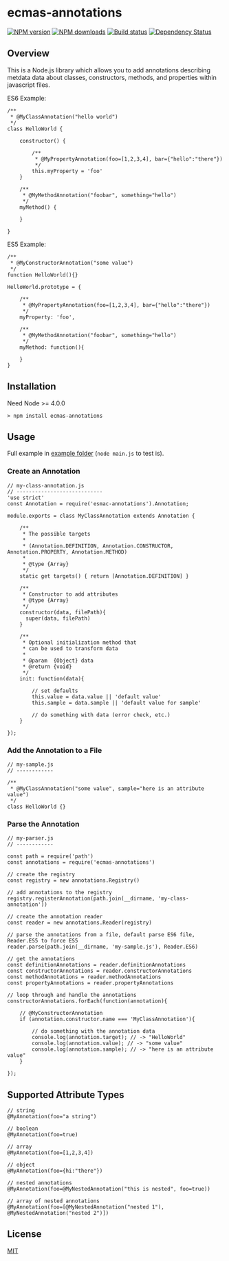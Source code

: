 # ecmas-annotations 

[![NPM version][npm-image]][npm-url]
[![NPM downloads][npm-download]][npm-url]
[![Build status][ci-image]][ci-url]
[![Dependency Status][daviddm-image]][daviddm-url]


## Overview

This is a Node.js library which allows you to add annotations describing metdata data
about classes, constructors, methods, and properties within javascript files.

ES6 Example:

    /**
     * @MyClassAnnotation("hello world")
     */
    class HelloWorld {

        constructor() {

            /**
             * @MyPropertyAnnotation(foo=[1,2,3,4], bar={"hello":"there"})
             */   
            this.myProperty = 'foo'
        }

        /**
         * @MyMethodAnnotation("foobar", something="hello")
         */
        myMethod() {

        }

    }

ES5 Example:

    /**
     * @MyConstructorAnnotation("some value")
     */
    function HelloWorld(){}

    HelloWorld.prototype = {
        
        /**
         * @MyPropertyAnnotation(foo=[1,2,3,4], bar={"hello":"there"})
         */
        myProperty: 'foo',

        /**
         * @MyMethodAnnotation("foobar", something="hello")
         */
        myMethod: function(){

        }
    }


## Installation
Need Node >= 4.0.0

    > npm install ecmas-annotations

## Usage

Full example in [example folder](https://github.com/jaumard/ecmas-annotations/tree/master/example) (`node main.js` to test is). 

### Create an Annotation

    // my-class-annotation.js
    // ----------------------------
    'use strict'
    const Annotation = require('esmac-annotations').Annotation;

    module.exports = class MyClassAnnotation extends Annotation {

        /**
         * The possible targets
         *
         * (Annotation.DEFINITION, Annotation.CONSTRUCTOR, Annotation.PROPERTY, Annotation.METHOD)
         *
         * @type {Array}
         */
        static get targets() { return [Annotation.DEFINITION] }

        /**
         * Constructor to add attributes
         * @type {Array}
         */
        constructor(data, filePath){
          super(data, filePath)        
        }
        
        /**
         * Optional initialization method that
         * can be used to transform data
         *
         * @param  {Object} data
         * @return {void}
         */
        init: function(data){

            // set defaults
            this.value = data.value || 'default value'
            this.sample = data.sample || 'default value for sample'

            // do something with data (error check, etc.)
        }
        
    });


### Add the Annotation to a File

    // my-sample.js
    // ------------

    /**
     * @MyClassAnnotation("some value", sample="here is an attribute value")
     */
    class HelloWorld {}

### Parse the Annotation

    // my-parser.js
    // ------------

    const path = require('path')
    const annotations = require('ecmas-annotations')

    // create the registry
    const registry = new annotations.Registry()

    // add annotations to the registry
    registry.registerAnnotation(path.join(__dirname, 'my-class-annotation'))

    // create the annotation reader
    const reader = new annotations.Reader(registry)

    // parse the annotations from a file, default parse ES6 file, Reader.ES5 to force ES5
    reader.parse(path.join(__dirname, 'my-sample.js'), Reader.ES6)

    // get the annotations
    const definitionAnnotations = reader.definitionAnnotations
    const constructorAnnotations = reader.constructorAnnotations
    const methodAnnotations = reader.methodAnnotations
    const propertyAnnotations = reader.propertyAnnotations

    // loop through and handle the annotations
    constructorAnnotations.forEach(function(annotation){

        // @MyConstructorAnnotation
        if (annotation.constructor.name === 'MyClassAnnotation'){

            // do something with the annotation data
            console.log(annotation.target); // -> "HelloWorld"
            console.log(annotation.value); // -> "some value"
            console.log(annotation.sample); // -> "here is an attribute value"
        }

    });

## Supported Attribute Types

    // string
    @MyAnnotation(foo="a string")

    // boolean
    @MyAnnotation(foo=true)

    // array
    @MyAnnotation(foo=[1,2,3,4])

    // object
    @MyAnnotation(foo={hi:"there"})

    // nested annotations
    @MyAnnotation(foo=@MyNestedAnnotation("this is nested", foo=true))

    // array of nested annotations
    @MyAnnotation(foo=[@MyNestedAnnotation("nested 1"), @MyNestedAnnotation("nested 2")])

## License
[MIT](https://github.com/conga/conga-annotations/blob/master/LICENSE)

[npm-image]: https://img.shields.io/npm/v/conga-annotations.svg?style=flat-square
[npm-url]: https://npmjs.org/package/conga-annotations
[npm-download]: https://img.shields.io/npm/dt/conga-annotations.svg
[ci-image]: https://travis-ci.org/congajs/conga-annotations.svg?branch=master
[ci-url]: https://travis-ci.org/congajs/conga-annotations
[daviddm-image]: http://img.shields.io/david/congajs/conga-annotations.svg?style=flat-square
[daviddm-url]: https://david-dm.org/congajs/conga-annotations
[codeclimate-image]: https://img.shields.io/codeclimate/github/congajs/conga-annotations.svg?style=flat-square
[codeclimate-url]: https://codeclimate.com/github/congajs/conga-annotations


